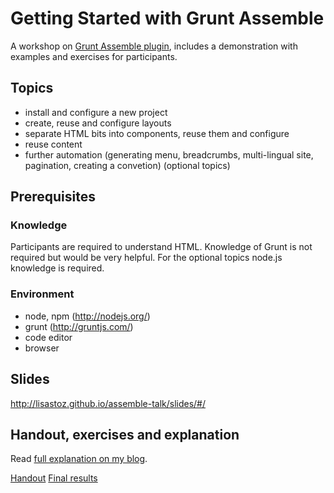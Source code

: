 # Getting Started with Grunt Assemble

A workshop on [Grunt Assemble plugin](http://assemble.io/), includes a demonstration with examples and exercises for participants.

## Topics

- install and configure a new project
- create, reuse and configure layouts
- separate HTML bits into components, reuse them and configure
- reuse content
- further automation (generating menu, breadcrumbs, multi-lingual site, pagination, creating a convetion) (optional topics)

## Prerequisites

### Knowledge

Participants are required to understand HTML. Knowledge of Grunt is not required but would be very helpful.
For the optional topics node.js knowledge is required.

### Environment

- node, npm (http://nodejs.org/)
- grunt (http://gruntjs.com/)
- code editor
- browser

## Slides

http://lisastoz.github.io/assemble-talk/slides/#/

## Handout, exercises and explanation

Read [full explanation on my blog](http://www.jpotapova.info/blog/getting-started-with-assemble/).

[Handout](https://github.com/LisaStoz/assemble-talk/tree/handout)
[Final results](https://github.com/LisaStoz/assemble-talk/tree/diy-data)
